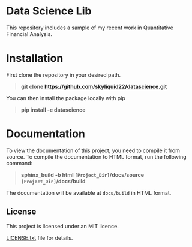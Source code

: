 # Data Science Lib
This repository includes a sample of my recent work in Quantitative Financial Analysis. 

# Installation
First clone the repository in your desired path.
> **git clone https://github.com/skyliquid22/datascience.git**

You can then install the package locally with pip
> **pip install -e datascience**

# Documentation
To view the documentation of this project, you need to compile it from source. To compile the documentation to HTML format, run the following command:

> **sphinx_build -b html `[Project_Dir]`/docs/source `[Project_Dir]`/docs/build**

The documentation will be available at `docs/build` in HTML format.

## License

This project is licensed under an MIT licence.

[LICENSE.txt](https://github.com/skyliquid22/datascience/blob/master/LICENSE.txt) file for details.
